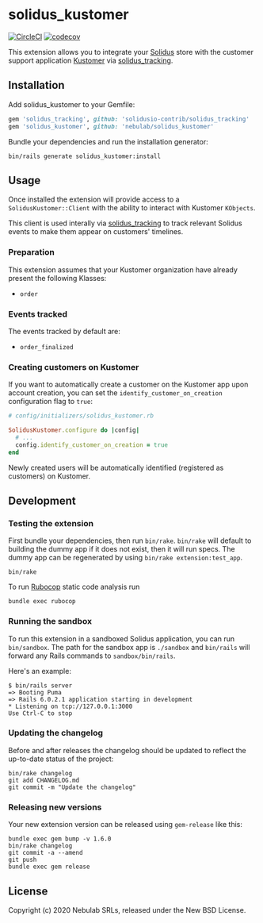 # solidus_kustomer

[![CircleCI](https://circleci.com/gh/nebulab/solidus_kustomer.svg?style=shield)](https://circleci.com/gh/nebulab/solidus_kustomer)
[![codecov](https://codecov.io/gh/nebulab/solidus_kustomer/branch/master/graph/badge.svg)](https://codecov.io/gh/nebulab/solidus_kustomer)

This extension allows you to integrate your [Solidus](https://solidus.io) store with the customer
support application [Kustomer](https://kustomer.com) via [solidus_tracking](https://github.com/solidusio-contrib/solidus_tracking).

## Installation

Add solidus_kustomer to your Gemfile:

```ruby
gem 'solidus_tracking', github: 'solidusio-contrib/solidus_tracking'
gem 'solidus_kustomer', github: 'nebulab/solidus_kustomer'
```

Bundle your dependencies and run the installation generator:

```shell
bin/rails generate solidus_kustomer:install
```

## Usage

Once installed the extension will provide access to a `SolidusKustomer::Client` with the ability to
interact with Kustomer `KObjects`.

This client is used interally via [solidus_tracking](https://github.com/solidusio-contrib/solidus_tracking)
to track relevant Solidus events to make them appear on customers' timelines.

### Preparation

This extension assumes that your Kustomer organization have already present the following Klasses:

- `order`

### Events tracked

The events tracked by default are:

- `order_finalized`

### Creating customers on Kustomer

If you want to automatically create a customer on the Kustomer app upon account creation, you can
set the `identify_customer_on_creation` configuration flag to `true`:

```ruby
# config/initializers/solidus_kustomer.rb

SolidusKustomer.configure do |config|
  # ...
  config.identify_customer_on_creation = true
end
```

Newly created users will be automatically identified (registered as customers) on Kustomer.

## Development

### Testing the extension

First bundle your dependencies, then run `bin/rake`. `bin/rake` will default to building the dummy
app if it does not exist, then it will run specs. The dummy app can be regenerated by using
`bin/rake extension:test_app`.

```shell
bin/rake
```

To run [Rubocop](https://github.com/bbatsov/rubocop) static code analysis run

```shell
bundle exec rubocop
```

### Running the sandbox

To run this extension in a sandboxed Solidus application, you can run `bin/sandbox`. The path for
the sandbox app is `./sandbox` and `bin/rails` will forward any Rails commands to
`sandbox/bin/rails`.

Here's an example:

```
$ bin/rails server
=> Booting Puma
=> Rails 6.0.2.1 application starting in development
* Listening on tcp://127.0.0.1:3000
Use Ctrl-C to stop
```

### Updating the changelog

Before and after releases the changelog should be updated to reflect the up-to-date status of
the project:

```shell
bin/rake changelog
git add CHANGELOG.md
git commit -m "Update the changelog"
```

### Releasing new versions

Your new extension version can be released using `gem-release` like this:

```shell
bundle exec gem bump -v 1.6.0
bin/rake changelog
git commit -a --amend
git push
bundle exec gem release
```

## License

Copyright (c) 2020 Nebulab SRLs, released under the New BSD License.
